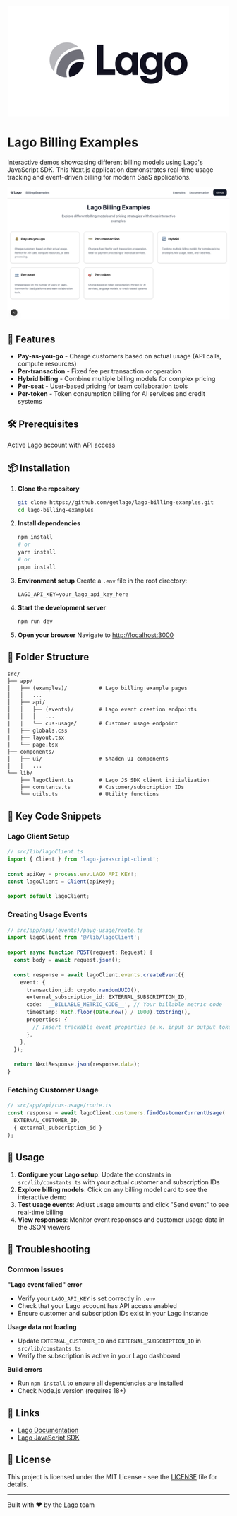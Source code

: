 <div align="center">
  <img src="./public/readme-logo.png" alt="Lago Logo">
</div>

# Lago Billing Examples

Interactive demos showcasing different billing models using [Lago's](https://getlago.com) JavaScript SDK. This Next.js application demonstrates real-time usage tracking and event-driven billing for modern SaaS applications.

![Lago Billing Examples Header](./public/readme-header.png)

## 🎯 Features

- **Pay-as-you-go** - Charge customers based on actual usage (API calls, compute resources)
- **Per-transaction** - Fixed fee per transaction or operation
- **Hybrid billing** - Combine multiple billing models for complex pricing
- **Per-seat** - User-based pricing for team collaboration tools
- **Per-token** - Token consumption billing for AI services and credit systems

## 🛠 Prerequisites

Active [Lago](https://getlago.com) account with API access

## 📦 Installation

1. **Clone the repository**
   ```bash
   git clone https://github.com/getlago/lago-billing-examples.git
   cd lago-billing-examples
   ```

2. **Install dependencies**
   ```bash
   npm install
   # or
   yarn install
   # or
   pnpm install
   ```

3. **Environment setup**
   Create a `.env` file in the root directory:
   ```env
   LAGO_API_KEY=your_lago_api_key_here
   ```

4. **Start the development server**
   ```bash
   npm run dev
   ```

5. **Open your browser**
   Navigate to [http://localhost:3000](http://localhost:3000)

## 📁 Folder Structure

```
src/
├── app/
│   ├── (examples)/          # Lago billing example pages
│   │   ...       
│   ├── api/
│   │   ├── (events)/        # Lago event creation endpoints
│   │   │   ...
│   │   └── cus-usage/       # Customer usage endpoint
│   ├── globals.css
│   ├── layout.tsx
│   └── page.tsx
├── components/
│   ├── ui/                  # Shadcn UI components
│   │   ...           
└── lib/
    ├── lagoClient.ts        # Lago JS SDK client initialization
    ├── constants.ts         # Customer/subscription IDs
    └── utils.ts             # Utility functions
```

## 🔑 Key Code Snippets

### Lago Client Setup
```typescript
// src/lib/lagoClient.ts
import { Client } from 'lago-javascript-client';

const apiKey = process.env.LAGO_API_KEY!;
const lagoClient = Client(apiKey);

export default lagoClient;
```

### Creating Usage Events
```typescript
// src/app/api/(events)/payg-usage/route.ts
import lagoClient from '@/lib/lagoClient';

export async function POST(request: Request) {
  const body = await request.json();
  
  const response = await lagoClient.events.createEvent({
    event: {
      transaction_id: crypto.randomUUID(),
      external_subscription_id: EXTERNAL_SUBSCRIPTION_ID,
      code: '__BILLABLE_METRIC_CODE__', // Your billable metric code
      timestamp: Math.floor(Date.now() / 1000).toString(),
      properties: {
        // Insert trackable event properties (e.x. input or output tokens)
      },
    },
  });
  
  return NextResponse.json(response.data);
}
```

### Fetching Customer Usage
```typescript
// src/app/api/cus-usage/route.ts
const response = await lagoClient.customers.findCustomerCurrentUsage(
  EXTERNAL_CUSTOMER_ID,
  { external_subscription_id }
);
```

## 🚀 Usage

1. **Configure your Lago setup**: Update the constants in `src/lib/constants.ts` with your actual customer and subscription IDs
2. **Explore billing models**: Click on any billing model card to see the interactive demo
3. **Test usage events**: Adjust usage amounts and click "Send event" to see real-time billing
4. **View responses**: Monitor event responses and customer usage data in the JSON viewers

## 🐛 Troubleshooting

### Common Issues

**"Lago event failed" error**
- Verify your `LAGO_API_KEY` is set correctly in `.env`
- Check that your Lago account has API access enabled
- Ensure customer and subscription IDs exist in your Lago instance

**Usage data not loading**
- Update `EXTERNAL_CUSTOMER_ID` and `EXTERNAL_SUBSCRIPTION_ID` in `src/lib/constants.ts`
- Verify the subscription is active in your Lago dashboard

**Build errors**
- Run `npm install` to ensure all dependencies are installed
- Check Node.js version (requires 18+)

## 🔗 Links

- [Lago Documentation](https://getlago.com/docs)
- [Lago JavaScript SDK](https://github.com/getlago/lago-javascript-client)

## 📄 License

This project is licensed under the MIT License - see the [LICENSE](LICENSE) file for details.

---

Built with ❤️ by the [Lago](https://getlago.com) team
